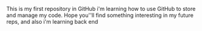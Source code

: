 This is my first repository in GitHub i'm learning how to use GitHub to store and manage my code.
Hope you''ll find something interesting in my future reps, and also i'm learning back end 
